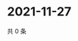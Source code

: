 # 2021-11-27

共 0 条

<!-- BEGIN WEIBO -->
<!-- 最后更新时间 Sat Nov 27 2021 08:13:36 GMT+0800 (China Standard Time) -->

<!-- END WEIBO -->
